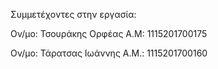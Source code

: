 Συμμετέχοντες στην εργασία:

Ον/μο: Τσουράκης Ορφέας Α.Μ: 1115201700175


Ον/μο: Τάρατσας Ιωάννης Α.Μ.: 1115201700160
